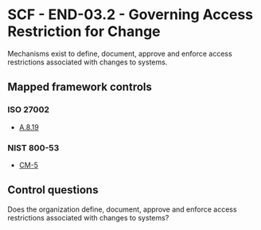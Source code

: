 # SCF - END-03.2 - Governing Access Restriction for Change
Mechanisms exist to define, document, approve and enforce access restrictions associated with changes to systems.
## Mapped framework controls
### ISO 27002
- [A.8.19](../iso27002/a-8.md#a819)
  
### NIST 800-53
- [CM-5](../nist80053/cm-5.md)
  
## Control questions
Does the organization define, document, approve and enforce access restrictions associated with changes to systems?
  